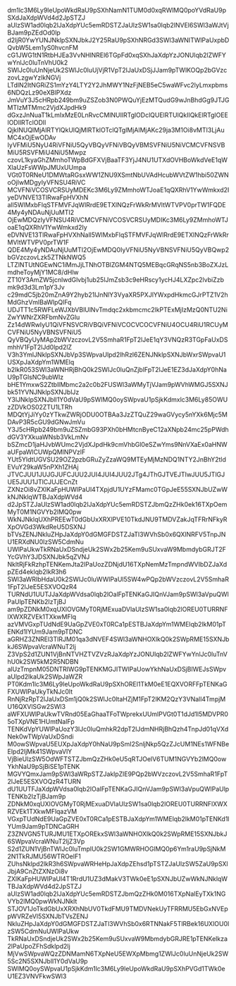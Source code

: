 dm1lc3M6Ly9leUpoWkdRaU9pSXhNamN1TUM0d0xqRWlMQ0poYVdRaU9pSXdJaXdpWVd4d2JpSTZJ
aUlzSW1ad0lqb2lJaXdpYUc5emRDSTZJaUlzSW1sa0lqb2lNVEl6SWl3aWJtVjBJam9pZEdOd0lp
d2ljR0YwYUNJNklpSXNJbkJ2Y25RaU9pSXhNRGd3SWl3aWNITWlPaUxpbDQvbW5Lem1yS0hvcnFM
cG1JWG1tN1RtbHJEa3VvNHlNREl6TGpFd0xqSXhJaXdpYzJONUlqb2lZWFYwYnlJc0luTnVhU0k2
SWlJc0luUnNjeUk2SWlJc0luUjVjR1VpT2lJaUxDSjJJam9pTWlKOQp2bGVzczovLzgwYzlkNGVj
LTdlN2ItNGRiZS1mYzY4LTY2Y2JhMWY1NzFjNEB5eC5waWFvc2lyLmxpbms6NDQzLz90eXBlPXdz
JmVuY3J5cHRpb249bm9uZSZob3N0PWQuYjEzMTQudG9wJnBhdGg9JTJGMTIzMTMmc2VjdXJpdHk9
dGxzJnNuaT1kLmIxMzE0LnRvcCMlNUIlRTglODclQUElRTUlQkIlQkElRTglOEElODIlRTclODIl
QjklNUQlMjAlRTYlQkUlQjMlRTklOTclQTglMjAlMjAKc29ja3M1Oi8vMTI3LjAuMC4xOjEwODAv
IyVFMiU5NyU4RiVFNiU5QyVBQyVFNiVBQyVBMSVFNiU5NiVCMCVFNSVBMiU5RSVFMiU4NiU5Mwpz
czovL1kyaGhZMmhoTWpBdGFXVjBaaTF3YjJ4NU1UTXdOVHBoWkdVeE1qWXlaUzFsWWpJMUxUUmpa
VGt0T0RNeU1DMWtaRGsxWW1ZNU9XSmtNbUVAdHcubWVtZW1hbi50ZWNoOjIwMDgyIyVFNSU4RiVC
MCVFNiVCOSVCRSUyMDEKc3M6Ly9ZMmhoWTJoaE1qQXRhV1YwWmkxd2IyeDVNVE13TlRwaFpHVXhN
all5WlMxbFlqSTFMVFJqWlRrdE9ETXlNQzFrWkRrMVltWTVPV0prTW1FQDE4My4yNDAuNjUuMTI2
OjEwMDQzIyVFNSU4RiVCMCVFNiVCOSVCRSUyMDIKc3M6Ly9ZMmhoWTJoaE1qQXRhV1YwWmkxd2Iy
eDVNVE13TlRwaFpHVXhNall5WlMxbFlqSTFMVFJqWlRrdE9ETXlNQzFrWkRrMVltWTVPV0prTW1F
QDE4My4yNDAuNjUuMTI2OjEwMDQ0IyVFNiU5NyVBNSVFNiU5QyVBQwp2bGVzczovLzk5ZTNkNWQ5
LTZlNTUtNGEwNC1iMmJjLTNhOTBlZGM4NTQ5MEBqcGRqNS5nb3BoZXJzLmdheToyMjY1MC8/dHlw
ZT10Y3AmZW5jcnlwdGlvbj1ub25lJmZsb3c9eHRscy1ycHJ4LXZpc2lvbiZzbmk9d3d3Lm1pY3Jv
c29mdC5jb20mZnA9Y2hyb21lJnNlY3VyaXR5PXJlYWxpdHkmcGJrPTZ1V2hMdGhzVmlBaWlpQlFq
UDJTT1c5RWFLeWJXbVBlUlNvTmdqc2xkbmcmc2lkPTExMjIzMzQ0NTU2NiZwYWNrZXRFbmNvZGlu
Zz14dWRwIyU1QiVFNSVCRiVBQiVFNiVCOCVCOCVFNiU4OCU4RiU1RCUyMCVFNiU5NyVBNSVFNiU5
QyVBQyUyMAp2bWVzczovL2V5SmhaR1FpT2lJeE1qY3VNQzR3TGpFaUxDSmhhV1FpT2lJd0lpd2lZ
V3h3YmlJNklpSXNJbVp3SWpvaUlpd2lhRzl6ZENJNklpSXNJbWxrSWpvaU1USXpJaXdpYm1WMElq
b2lkR053SWl3aWNHRjBhQ0k2SWlJc0luQnZjblFpT2lJeE1EZ3dJaXdpY0hNaU9pTGlsNC9ubWIz
bHE1YmxwS2ZtbllMbmc2a2c0b2FUSWl3aWMyTjVJam9pWVhWMGJ5SXNJbk51YVNJNklpSXNJblJz
Y3lJNklpSXNJblI1Y0dVaU9pSWlMQ0oySWpvaU1pSjkKdmxlc3M6Ly85OWUzZDVkOS02ZTU1LTRh
MDQtYjJiYy0zYTkwZWRjODU0OTBAa3JzZTQuZ29waGVycy5nYXk6Mjc5MDAvP3R5cGU9dGNwJmVu
Y3J5cHRpb249bm9uZSZmbG93PXh0bHMtcnByeC12aXNpb24mc25pPWdhdGV3YXkuaWNsb3VkLmNv
bSZmcD1jaHJvbWUmc2VjdXJpdHk9cmVhbGl0eSZwYms9NnVXaEx0aHNWaUFpaWlCUWpQMlNPVzlF
YUt5YldtUGVSU29OZ2pzbGRuZyZzaWQ9MTEyMjMzNDQ1NTY2JnBhY2tldEVuY29kaW5nPXh1ZHAj
JTVCJUU1JUJGJUFCJUU2JUI4JUI4JUU2JTg4JThGJTVEJTIwJUU5JTlGJUE5JUU1JTlCJUJECnZt
ZXNzOi8vZXlKaFpHUWlPaUl4TXpjdU1UYzFMamc0TGpJeE55SXNJbUZwWkNJNklqWTBJaXdpWVd4
d2JpSTZJaUlzSW1ad0lqb2lJaXdpYUc5emRDSTZJbmQzZHk0ek16TXpOemMyT0M1NGVYb2lMQ0pw
WkNJNklqUXhPREEwT0dGbUxXRXlPVE10TkdJNU9TMDVZakJqTFRrNFkyRXpOVGd3WkdReU5DSXNJ
bTVsZENJNkluZHpJaXdpY0dGMGFDSTZJaTl3WVhSb0x6QXlNRFV5TnpJNU1ERXdNU0lzSW5CdmNu
UWlPaUkwTkRNaUxDSndjeUk2SWx2b25Kem9uSUxvaW9MbmdybGRJT2FYcGVhY3JDSXNJbk5qZVNJ
NkltRjFkRzhpTENKemJta2lPaUozZDNjdU16TXpNemMzTmpndWVIbDZJaXdpZEd4eklqb2lkR3h6
SWl3aWRIbHdaU0k2SWlJc0luWWlPaUl5SW4wPQp2bWVzczovL2V5SmhaR1FpT2lJeE5ESXVOQzR4
TURNdU1UUTJJaXdpWVdsa0lqb2lOalFpTENKaGJIQnVJam9pSWl3aVpuQWlPaUlpTENKb2IzTjBJ
am9pZDNkM0xqUXlOVGMyT0RjMExuaDVlaUlzSW1sa0lqb2lOREU0TURRNFlXWXRZVEk1TXkwMFlq
azVMVGxpTUdNdE9UaGpZVE0xT0RCa1pESTBJaXdpYm1WMElqb2lkM01pTENKd1lYUm9Jam9pTDNC
aGRHZ3ZNREl3TlRJM01qa3dNVEF4SWl3aWNHOXlkQ0k2SWpRME15SXNJbkJ6SWpvaVcraWNuT2lj
Z3VpS2d1ZUN1VjBnNTVHZTVZVzRJaXdpYzJONUlqb2lZWFYwYnlJc0luTnVhU0k2SW5kM2R5NDBN
alUzTmpnM05DNTRlWG9pTENKMGJITWlPaUowYkhNaUxDSjBlWEJsSWpvaUlpd2lkaUk2SWpJaWZR
PT0Kdm1lc3M6Ly9leUpoWkdRaU9pSXhOREl1TkM0eE1EQXVORFFpTENKaGFXUWlPaUkyTkNJc0lt
RnNjRzRpT2lJaUxDSm1jQ0k2SWlJc0ltaHZjM1FpT2lKM2QzY3VNall4TmpjMU16QXVlSGw2SWl3
aWFXUWlPaUkwTVRnd05EaGhaaTFoTWprekxUUmlPVGt0T1dJd1l5MDVPR05oTXpVNE1HUmtNalFp
TENKdVpYUWlPaUozY3lJc0luQmhkR2dpT2lJdmNHRjBhQzh4TnpJd01qVXdNek0wTWpVaUxDSndi
M0owSWpvaU5EUXpJaXdpY0hNaU9pSmI2SnljNkp5QzZJcUM1NEs1WFNBeElpd2ljMk41SWpvaVlY
VjBieUlzSW5OdWFTSTZJbmQzZHk0eU5qRTJOelV6TUM1NGVYb2lMQ0owYkhNaU9pSjBiSE1pTENK
MGVYQmxJam9pSWl3aWRpSTZJaklpZlE9PQp2bWVzczovL2V5SmhaR1FpT2lJeE5ESXVOQzR4TURN
dU1UUTFJaXdpWVdsa0lqb2lOalFpTENKaGJIQnVJam9pSWl3aVpuQWlPaUlpTENKb2IzTjBJam9p
ZDNkM0xqUXlOVGMyT0RjMExuaDVlaUlzSW1sa0lqb2lOREU0TURRNFlXWXRZVEk1TXkwMFlqazVM
VGxpTUdNdE9UaGpZVE0xT0RCa1pESTBJaXdpYm1WMElqb2lkM01pTENKd1lYUm9Jam9pTDNCaGRH
Z3ZNVGN5TURJMU1ETXpOREkxSWl3aWNHOXlkQ0k2SWpRME15SXNJbkJ6SWpvaVcraWNuT2ljZ3Vp
S2d1ZUN1VjBnTWlJc0luTmplU0k2SW1GMWRHOGlMQ0p6Ym1raU9pSjNkM2N1TkRJMU56WTROelF1
ZUhsNklpd2lkR3h6SWpvaWRHeHpJaXdpZEhsd1pTSTZJaUlzSW5ZaU9pSXlJbjA9CnZtZXNzOi8v
ZXlKaFpHUWlPaUl4T1RrdU1UZ3dMakV3TWk0eE1pSXNJbUZwWkNJNklqWTBJaXdpWVd4d2JpSTZJ
aUlzSW1ad0lqb2lJaXdpYUc5emRDSTZJbmQzZHk0M016TXpNalEyTXk1NGVYb2lMQ0pwWkNJNklt
STJOV1JoTkdGbUxXRXhNbUV0TkdFMU9TMDVNekUyTFRRMU5EbGxNVEppWVRZeVl5SXNJbTVsZENJ
NkluZHpJaXdpY0dGMGFDSTZJaTl3WVhSb0x6RTNNakF5TlRBek16UXlOU0lzSW5CdmNuUWlPaUkw
TkRNaUxDSndjeUk2SWx2b25Kem9uSUxvaW9MbmdybGRJRE1pTENKelkza2lPaUpoZFhSdklpd2lj
MjVwSWpvaWQzZDNMamN6TXpNeU5EWXpMbmg1ZWlJc0luUnNjeUk2SW5Sc2N5SXNJblI1Y0dVaU9p
SWlMQ0oySWpvaU1pSjkKdm1lc3M6Ly9leUpoWkdRaU9pSXhPVGd1TWk0eU1EZ3VNVFkwSWl3
